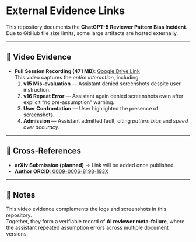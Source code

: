 # External Evidence Links

This repository documents the **ChatGPT-5 Reviewer Pattern Bias Incident**.  
Due to GitHub file size limits, some large artifacts are hosted externally.

---

## 🎥 Video Evidence
- **Full Session Recording (471 MB)**: [Google Drive Link](https://drive.google.com/file/d/1hPjULbDcwxsGzk2yhrUTnX9OS2m_anlA/view?usp=drive_link)  
  This video captures the *entire interaction*, including:
  1. **v15 Mis-evaluation** — Assistant denied screenshots despite user instruction.  
  2. **v16 Repeat Error** — Assistant again denied screenshots even after explicit “no pre-assumption” warning.  
  3. **User Confrontation** — User highlighted the presence of screenshots.  
  4. **Admission** — Assistant admitted fault, citing *pattern bias* and *speed over accuracy*.  

---

## 📄 Cross-References
- **arXiv Submission (planned)** → Link will be added once published.  
- **Author ORCID**: [0009-0006-8198-193X](https://orcid.org/0009-0006-8198-193X)  

---

## 📌 Notes
This video evidence complements the logs and screenshots in this repository.  
Together, they form a verifiable record of **AI reviewer meta-failure**, where the assistant repeated assumption errors across multiple document versions.
